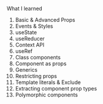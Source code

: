 What I learned

1. Basic & Advanced Props 
2. Events & Styles
3. useState
4. useReducer
5. Context API
6. useRef
7. Class components
8. Component as props
9. Generics
10. Restricting props
11. Template literals & Exclude
12. Extracting component prop types 
13. Polymorphic components
